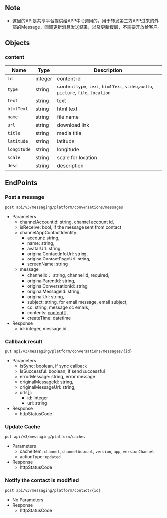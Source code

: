 ## Note 
- 这里的API是共享平台提供给APP中心调用的，用于转发第三方APP过来的外部的Message，回调更新消息发送结果，以及更新缓层，不需要开放给客户。

## Objects

 ### content
| Name | Type | Description | 
| - | - | - | 
| `id` | integer | content id | 
| `type` | string | content type, `text`, `htmlText`, `video`,`audio`, `picture`, `file`, `location` |  
| `text` | string | text | 
| `htmlText` | string | html text |
| `name` | string | file name| 
| `url` | string | download link | 
| `title` | string | media title| 
| `latitude` | string | latitude | 
| `longitude` | string | longitude | 
| `scale` | string | scale for location |
| `desc` | string | description | 

## EndPoints

### Post a message 
`post api/v3/messaging/platform/conversations/messages` 
- Parameters  
    - channelAccountId: string, channel account id,
    - isReceive: bool, if the message sent from contact
    - channelAppContactIdentity: 
        - account: string, 
        - name: string,
        - avatarUrl: string,
        - originalContactInfoUrl: string,
        - originalContactPageUrl: string,
        - screenName: string
    - message
        - channelId： string, channel Id, required,
        - originalParentId: string, 
        - originalConversationId: string
        - originalMessageId: string,
        - originalUrl: string,
        - subject: string, for email message, email subject,
        - cc: string, message cc emails, 
        - contents: [content](#content)[],
        - createTime: datetime
- Response 
    - id: integer, message id

### Callback result
`put api/v3/messaging/platform/conversations/messages/{id}`
- Parameters
    - isSync: boolean, if sync callback
    - IsSuccessful: boolean, if send successful
    - errorMessage: string, error message
    - originalMessageId: string, 
    - originalMessageUrl: string,
    - urls[]: 
        - id: integer
        - url: string 
- Response 
    - httpStatusCode

### Update Cache
`put api/v3/messaging/platform/caches`
- Parameters
    - cacheItem: `channel`, `channelAccount`, `version`, `app`, `versionChannel`
    - actionType: `updated`
- Response
    - httpStatusCode

### Notify the contact is modified
`post api/v3/messaging/platform/contact/{id}`
- No Parameters
- Response
    - httpStatusCode
